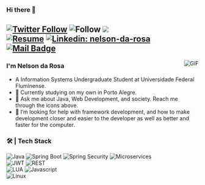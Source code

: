 ### Hi there 👋

<a href="https://twitter.com/nelson_darosa">![Twitter Follow](https://img.shields.io/twitter/follow/nelson_darosa?label=Follow)</a>
![Follow](https://img.shields.io/github/followers/nelsondrp?label=Followers&style=social)
![](https://visitor-badge.glitch.me/badge?page_id=nelsondrp.visitor-badge)
<br>
<a href="https://github.com/nelsondrp/resume/blob/main/CV-NelsondaRosa-06-22.pdf">![Resume](https://img.shields.io/badge/my-resume-blue)</a>
[![Linkedin: nelson-da-rosa](https://img.shields.io/badge/-Nelson-blue?style=flat-square&logo=Linkedin&logoColor=white&link=https://www.linkedin.com/in/nelson-da-rosa/)](https://www.linkedin.com/in/nelson-da-rosa/)
<br>
[![Mail Badge](https://img.shields.io/badge/-nelsondrpin@gmail.com-c14438?style=flat&logo=Gmail&logoColor=white&link=mailto:nelsondrpin@gmail.com)](mailto:nelsondrpin@gmail.com)
---
<img align="right" alt="GIF" src="https://raw.githubusercontent.com/JoeyBling/JoeyBling/master/pic/pusheencode.gif" />

### I'm Nelson da Rosa

- A Information Systems Undergraduate Student at Universidade Federal Fluminense.
- 🌱 Currently studying on my own in Porto Alegre.
- 💬 Ask me about Java, Web Development, and society. Reach me through the icons above.
- 🤔 I’m looking for help with framework development, and how to make development closer and easier to the developer as well as better and faster for the computer.

### 🛠 | Tech Stack
 
![Java](https://img.shields.io/badge/Java-b3b3b3?style=for-the-badge&logo=java&logoColor=white)
![Spring Boot](https://img.shields.io/badge/Spring-6DB33F?style=for-the-badge&logo=springboot&logoColor=white)
![Spring Security](https://img.shields.io/badge/Spring_Security-6DB33F?style=for-the-badge&logo=Spring-Security&logoColor=white)
![Microservices](https://img.shields.io/badge/Java-b3b3b3?style=for-the-badge&logo=java&logoColor=white)
<br>
![JWT](https://img.shields.io/badge/json%20web%20tokens-323330?style=for-the-badge&logo=json-web-tokens&logoColor=pink)
![REST](https://img.shields.io/badge/Rest-333333?style=for-the-badge&logo=Restf&logoColor=white)
<br>
![LUA](https://img.shields.io/badge/Lua-2C2D72?style=for-the-badge&logo=lua&logoColor=white)
![Javascript](https://img.shields.io/badge/JavaScript-F7DF1E?style=for-the-badge&logo=javascript&logoColor=black)
<br>
![Linux](https://img.shields.io/badge/-Linux-333333?style=for-the-badge&logo=Linux&logoColor=white)



